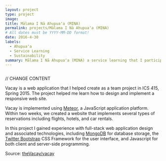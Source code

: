 ```yaml
---
layout: project
type: project
image: 
title: Mālama I Nā Ahupuaʻa (MINA)
permalink: projects/Mālama I Nā Ahupuaʻa (MINA)
# All dates must be YYYY-MM-DD format!
date: 2016-4-30
labels:
  - Ahupuaʻa
  - Service Learning
  - Sustainability
summary: Mālama I Nā Ahupuaʻa (MINA) a service learning that I participated in BOT 105.
---
```


<img class="ui medium right floated rounded image" src="">


// CHANGE CONTENT



Vacay is a web application that I helped create as a team project in ICS 415, Spring 2015. The project helped me learn how to design and implement a responsive web site.

Vacay is implemented using [Meteor](http://meteor.com), a JavaScript application platform. Within two weeks, we created a website that implements several types of reservations including flights, hotels, and car rentals.

In this project I gained experience with full-stack web application design and associated technologies, including [MongoDB](http://mongodb.com) for database storage, the [Twitter Bootstrap](http://getbootstrap.com/) CSS Framework for the user interface, and Javascript for both client and server-side programming. 
 
Source: <a href="https://github.com/theVacay/vacay"><i class="large github icon"></i>theVacay/vacay</a>
